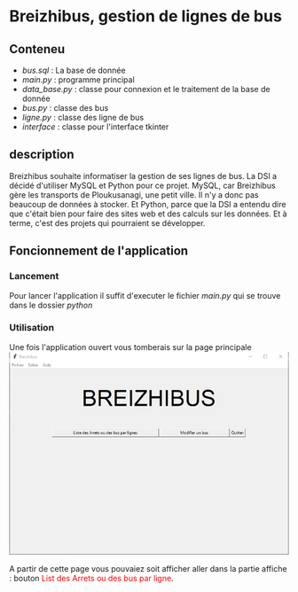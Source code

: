 # Breizhibus, gestion de lignes de bus

## Conteneu
 * *bus.sql* : La base de donnée
 * *main.py* : programme principal
 * *data_base.py* : classe pour connexion et le traitement de la base de donnée
 * *bus.py* : classe des bus
 * *ligne.py* : classe des ligne de bus
 * *interface* : classe pour l'interface tkinter
 
 
## description
Breizhibus souhaite informatiser la gestion de ses lignes de bus.
La DSI a décidé d'utiliser MySQL et Python pour ce projet. MySQL, car Breizhibus gère les transports de Ploukusanagi, une petit ville. Il n'y a donc pas beaucoup de données à stocker. Et Python, parce que la DSI a entendu dire que c'était bien pour faire des sites web et des calculs sur les données. Et à terme, c'est des projets qui pourraient se développer.

## Foncionnement de l'application
### Lancement
Pour lancer l'application il suffit d'executer le fichier *main.py* qui se trouve dans le dossier *python*

### Utilisation
Une fois l'application ouvert vous tomberais sur la page principale
![page principale](/images/page_prin.jpg)


A partir de cette page vous pouvaiez soit afficher aller dans la partie affiche : bouton <span style="color:red">List des Arrets ou des bus par ligne</span>.
